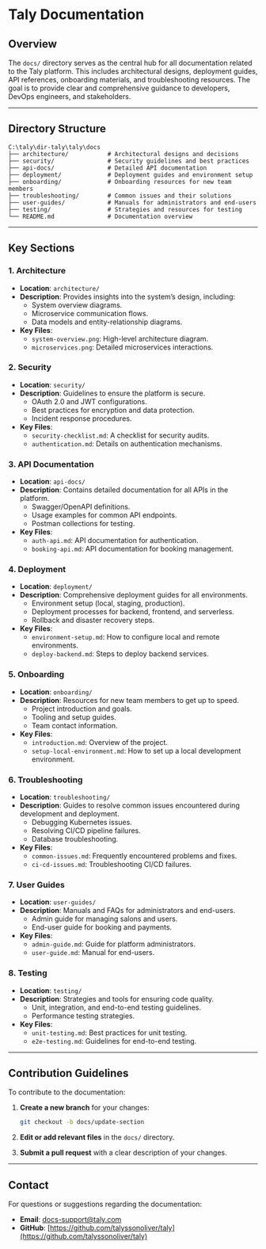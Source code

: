 # Taly Documentation

## Overview
The `docs/` directory serves as the central hub for all documentation related to the Taly platform. This includes architectural designs, deployment guides, API references, onboarding materials, and troubleshooting resources. The goal is to provide clear and comprehensive guidance to developers, DevOps engineers, and stakeholders.

---

## Directory Structure
```
C:\taly\dir-taly\taly\docs
├── architecture/           # Architectural designs and decisions
├── security/               # Security guidelines and best practices
├── api-docs/               # Detailed API documentation
├── deployment/             # Deployment guides and environment setup
├── onboarding/             # Onboarding resources for new team members
├── troubleshooting/        # Common issues and their solutions
├── user-guides/            # Manuals for administrators and end-users
├── testing/                # Strategies and resources for testing
└── README.md               # Documentation overview
```

---

## Key Sections

### **1. Architecture**
- **Location**: `architecture/`
- **Description**: Provides insights into the system’s design, including:
  - System overview diagrams.
  - Microservice communication flows.
  - Data models and entity-relationship diagrams.
- **Key Files**:
  - `system-overview.png`: High-level architecture diagram.
  - `microservices.png`: Detailed microservices interactions.

### **2. Security**
- **Location**: `security/`
- **Description**: Guidelines to ensure the platform is secure.
  - OAuth 2.0 and JWT configurations.
  - Best practices for encryption and data protection.
  - Incident response procedures.
- **Key Files**:
  - `security-checklist.md`: A checklist for security audits.
  - `authentication.md`: Details on authentication mechanisms.

### **3. API Documentation**
- **Location**: `api-docs/`
- **Description**: Contains detailed documentation for all APIs in the platform.
  - Swagger/OpenAPI definitions.
  - Usage examples for common API endpoints.
  - Postman collections for testing.
- **Key Files**:
  - `auth-api.md`: API documentation for authentication.
  - `booking-api.md`: API documentation for booking management.

### **4. Deployment**
- **Location**: `deployment/`
- **Description**: Comprehensive deployment guides for all environments.
  - Environment setup (local, staging, production).
  - Deployment processes for backend, frontend, and serverless.
  - Rollback and disaster recovery steps.
- **Key Files**:
  - `environment-setup.md`: How to configure local and remote environments.
  - `deploy-backend.md`: Steps to deploy backend services.

### **5. Onboarding**
- **Location**: `onboarding/`
- **Description**: Resources for new team members to get up to speed.
  - Project introduction and goals.
  - Tooling and setup guides.
  - Team contact information.
- **Key Files**:
  - `introduction.md`: Overview of the project.
  - `setup-local-environment.md`: How to set up a local development environment.

### **6. Troubleshooting**
- **Location**: `troubleshooting/`
- **Description**: Guides to resolve common issues encountered during development and deployment.
  - Debugging Kubernetes issues.
  - Resolving CI/CD pipeline failures.
  - Database troubleshooting.
- **Key Files**:
  - `common-issues.md`: Frequently encountered problems and fixes.
  - `ci-cd-issues.md`: Troubleshooting CI/CD failures.

### **7. User Guides**
- **Location**: `user-guides/`
- **Description**: Manuals and FAQs for administrators and end-users.
  - Admin guide for managing salons and users.
  - End-user guide for booking and payments.
- **Key Files**:
  - `admin-guide.md`: Guide for platform administrators.
  - `user-guide.md`: Manual for end-users.

### **8. Testing**
- **Location**: `testing/`
- **Description**: Strategies and tools for ensuring code quality.
  - Unit, integration, and end-to-end testing guidelines.
  - Performance testing strategies.
- **Key Files**:
  - `unit-testing.md`: Best practices for unit testing.
  - `e2e-testing.md`: Guidelines for end-to-end testing.

---

## Contribution Guidelines

To contribute to the documentation:
1. **Create a new branch** for your changes:
   ```bash
   git checkout -b docs/update-section
   ```

2. **Edit or add relevant files** in the `docs/` directory.

3. **Submit a pull request** with a clear description of your changes.

---

## Contact

For questions or suggestions regarding the documentation:
- **Email**: docs-support@taly.com
- **GitHub**: [https://github.com/talyssonoliver/taly](https://github.com/talyssonoliver/taly)
